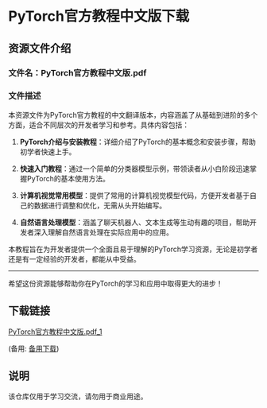 # PyTorch官方教程中文版下载

## 资源文件介绍

### 文件名：PyTorch官方教程中文版.pdf

### 文件描述

本资源文件为PyTorch官方教程的中文翻译版本，内容涵盖了从基础到进阶的多个方面，适合不同层次的开发者学习和参考。具体内容包括：

1. **PyTorch介绍与安装教程**：详细介绍了PyTorch的基本概念和安装步骤，帮助初学者快速上手。

2. **快速入门教程**：通过一个简单的分类器模型示例，带领读者从小白阶段迅速掌握PyTorch的基本使用方法。

3. **计算机视觉常用模型**：提供了常用的计算机视觉模型代码，方便开发者基于自己的数据进行调整和优化，无需从头开始编写。

4. **自然语言处理模型**：涵盖了聊天机器人、文本生成等生动有趣的项目，帮助开发者深入理解自然语言处理在实际应用中的应用。

本教程旨在为开发者提供一个全面且易于理解的PyTorch学习资源，无论是初学者还是有一定经验的开发者，都能从中受益。

---

希望这份资源能够帮助你在PyTorch的学习和应用中取得更大的进步！

## 下载链接
[PyTorch官方教程中文版.pdf_1](https://pan.quark.cn/s/f15ec460979b) 

(备用: [备用下载](https://pan.baidu.com/s/16pY-OVe_IQARYH2GvMyPUw?pwd=cxpe))

## 说明

该仓库仅用于学习交流，请勿用于商业用途。

